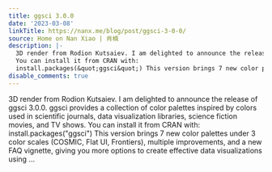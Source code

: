 ```yaml
---
title: ggsci 3.0.0
date: '2023-03-08'
linkTitle: https://nanx.me/blog/post/ggsci-3-0-0/
source: Home on Nan Xiao | 肖楠
description: |-
  3D render from Rodion Kutsaiev. I am delighted to announce the release of ggsci 3.0.0. ggsci provides a collection of color palettes inspired by colors used in scientific journals, data visualization libraries, science fiction movies, and TV shows.
  You can install it from CRAN with:
  install.packages(&quot;ggsci&quot;) This version brings 7 new color palettes under 3 color scales (COSMIC, Flat UI, Frontiers), multiple improvements, and a new FAQ vignette, giving you more options to create effective data visualizations using ...
disable_comments: true
---
```

3D render from Rodion Kutsaiev. I am delighted to announce the release of ggsci 3.0.0. ggsci provides a collection of color palettes inspired by colors used in scientific journals, data visualization libraries, science fiction movies, and TV shows.
You can install it from CRAN with:
install.packages(&quot;ggsci&quot;) This version brings 7 new color palettes under 3 color scales (COSMIC, Flat UI, Frontiers), multiple improvements, and a new FAQ vignette, giving you more options to create effective data visualizations using ...